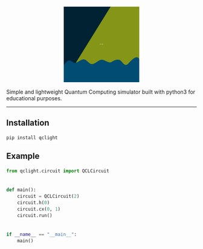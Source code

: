 <p align="center">
    <img src="./docs/source/_static/img/logo.svg" width="200" height="200" />
</p>

Simple and lightweight Quantum Computing simulator built with python3 for educational purposes.

---

## Installation

```shell
pip install qclight
```

## Example

```python
from qclight.circuit import QCLCircuit


def main():
    circuit = QCLCircuit(2)
    circuit.h(0)
    circuit.cx(0, 1)
    circuit.run()


if __name__ == "__main__":
    main()
```
